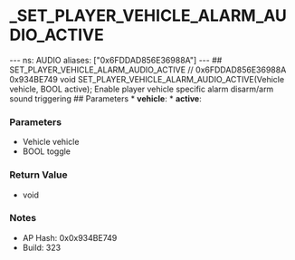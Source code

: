 # _SET_PLAYER_VEHICLE_ALARM_AUDIO_ACTIVE

--- ns: AUDIO aliases: ["0x6FDDAD856E36988A"] --- ## SET_PLAYER_VEHICLE_ALARM_AUDIO_ACTIVE  // 0x6FDDAD856E36988A 0x934BE749 void SET_PLAYER_VEHICLE_ALARM_AUDIO_ACTIVE(Vehicle vehicle, BOOL active);  Enable player vehicle specific alarm disarm/arm sound triggering  ## Parameters * **vehicle**: * **active**:

### Parameters
* Vehicle vehicle
* BOOL toggle

### Return Value
* void

### Notes
* AP Hash: 0x0x934BE749
* Build: 323

